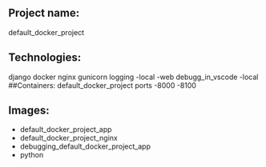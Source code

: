 ## Project name:
default_docker_project
## Technologies:
django
docker
nginx
gunicorn
logging
-local
-web
debugg_in_vscode
-local
##Containers:
default_docker_project
ports 
-8000
-8100
## Images:
- default_docker_project_app
- default_docker_project_nginx
- debugging_default_docker_project_app
- python
